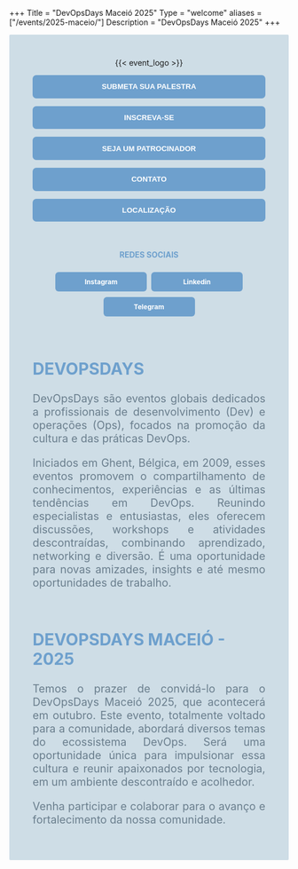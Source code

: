 +++
Title = "DevOpsDays Maceió 2025"
Type = "welcome"
aliases = ["/events/2025-maceio/"]
Description = "DevOpsDays Maceió 2025"
+++


<style type="text/css">

/* Thank you Buffalo */

.content-text {
  padding: 0;
}

.mtl {
  display: flex;
  flex-direction: row;
  flex-wrap: nowrap;
  justify-content: center;
  align-items: center;
  background-color: #cedde6;
  /* margin: 3em; */
  padding: 3em;
  gap: 3em;
  border-radius: 2px;
}
.mtl .showcase {
  text-align: center;
  flex-grow: 1;
}
.mtl .showcase img {
  max-width: 650px;
}
.mtl .showcase button {
  color: #fff;
  background-color: #6ea0cd;
  border: none;
  border-radius: 0.5em;
  font-weight: bold;
  padding: 1em 2em;
  width: 100%;
}
.showcase button:hover {
  background-color: #3475b0;
}
.mtl .sidebar {
  flex-grow: 3;
  min-width: 200px;
  border-radius: 0.5em;
  color: #6A7E8D;
  font-size: 1.4em;
}
.mtl .sidebar h2 {
  margin-top: 1em;
  font-size: 1.5em;
}
.mtl .sidebar h2:not(:nth-of-type(1)) {
  font-size: 1.5em;
  margin-top: 1em;
}
@media only screen and (max-width: 1100px) {
  .mtl {
    flex-direction: column;
    margin: 0;
  }
  .mtl .showcase img {
    margin: 0;
    width: 100%;
  }
}

.social-button {
  background-color: #6ea0cd;
  color: #fff;
  padding: 10px 20px;
  text-align: center;
  text-decoration: none;
  display: inline-block;
  font-size: 12px;
  font-weight: bold;
  margin: 5px 2px;
  cursor: pointer;
  border: none;
  border-radius: 0.5em;
  width: 125px; /* Largura fixa */
}

.social-button:hover {
  background-color: #3475b0;
}

/* Thank you New York City */

a.jssocials-share-link, a.event-cta-button {
  background-color: #81a4c1;
}

.welcome-page-date {
  color: #FFFFFF;
  font-weight: 700;
}

</style>


<div class="mtl">

<div class="showcase">
{{< event_logo >}}
<!-- <img src="/events/2023-montreal/logo-square.jpg"> -->
<p></p>
<!--<p><a href="https://www.papercall.io/devopsdaysmaceio2024"><button>SUBMENTA SUA PALESTRA</button></a></p>-->
<p><button onclick="alert('EM BREVE!')">SUBMETA SUA PALESTRA</button></p>
<!--<p><a href="https://www.sympla.com.br/evento/devopsdays-maceio-2024/2628162"><button>INSCREVA-SE</button></a></p>-->
<p><button onclick="alert('EM BREVE!')">INSCREVA-SE</button></p>
<p><a href="/events/2025-maceio/sponsor"><button>SEJA UM PATROCINADOR</button></a></p>
<p><a href="/events/2025-maceio/contact"><button>CONTATO</button></a></p>
<p><a href="https://www.google.com.br/maps/place/Est%C3%A1cio+Unidade+Jati%C3%BAca+-+Macei%C3%B3+-+AL/@-9.651942,-35.7047798,17z/data=!3m1!4b1!4m6!3m5!1s0x70145b0709f88ed:0xc26788b99486c130!8m2!3d-9.6519473!4d-35.7022049!16s%2Fg%2F1tdj4dhm?entry=ttu&g_ep=EgoyMDI1MDcyOS4wIKXMDSoASAFQAw%3D%3D"><button>LOCALIZAÇÃO</button></a></p>
<br>
<div class="showcase">
  <h4 style ="color:#6ea0cd"><strong> REDES SOCIAIS </strong></h4>
  <a class="social-button" href='https://www.instagram.com/dodmaceio/' target="_blank"><i class="fa-brands fa-instagram fa-fw"></i> Instagram </a>
  <a class="social-button" href='https://www.linkedin.com/company/devopsdays-maceio/' target="_blank"><i class="fa-brands fa-linkedin fa-fw"></i> Linkedin </a>
  <a class="social-button" href='https://t.me/+3U8wbFc4vy84MDEx' target="_blank"><i class="fa-brands fa-telegram fa-fw"></i> Telegram </a>
</div>  
</div>

<div class="sidebar">
<h2 style ="color:#6ea0cd"">DEVOPSDAYS</h2>
<p align="justify">
DevOpsDays são eventos globais dedicados a profissionais de desenvolvimento (Dev) e operações (Ops), focados na promoção da cultura e das práticas DevOps.
</p>

<p align="justify">
Iniciados em Ghent, Bélgica, em 2009, esses eventos promovem o compartilhamento de conhecimentos, experiências e as últimas tendências em DevOps. Reunindo especialistas e entusiastas, eles oferecem discussões, workshops e atividades descontraídas, combinando aprendizado, networking e diversão. É uma oportunidade para novas amizades, insights e até mesmo oportunidades de trabalho.
</p>

<br>
<h2 style ="color:#6ea0cd"> DEVOPSDAYS MACEIÓ - 2025</h2>
<p align="justify">
Temos o prazer de convidá-lo para o DevOpsDays Maceió 2025, que acontecerá em outubro. Este evento, totalmente voltado para a comunidade, abordará diversos temas do ecossistema DevOps. Será uma oportunidade única para impulsionar essa cultura e reunir apaixonados por tecnologia, em um ambiente descontraído e acolhedor.
</p>

<p align="justify">
Venha participar e colaborar para o avanço e fortalecimento da nossa comunidade.
</div>
</div>